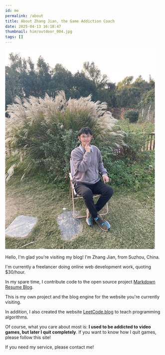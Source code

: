 ```yaml
---
id: me
permalink: /about
title: About Zhang Jian, the Game Addiction Coach
date: 2025-04-13 16:18:47
thumbnail: him/outdoor_004.jpg
tags: []
---
```


![](../images/him/outdoor_004.jpg)

Hello, I'm glad you're visiting my blog! I'm Zhang Jian, from Suzhou, China.

I'm currently a freelancer doing online web development work, quoting $30/hour.

In my spare time, I contribute code to the open source project [Markdown Resume Blog](https://github.com/PersonalBranding/personal-brand-website-builder).

This is my own project and the blog engine for the website you're currently visiting.

In addition, I also created the website [LeetCode.blog](https://leetcode.blog) to teach programming algorithms.

Of course, what you care about most is: **I used to be addicted to video games, but later I quit completely**. If you want to know how I quit games, please follow this site!

If you need my service, please contact me!
